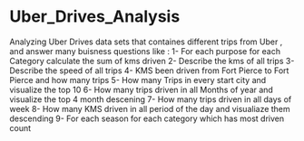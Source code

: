 # Uber_Drives_Analysis

Analyzing Uber Drives data sets that containes different trips from Uber , and answer many buisness questions like :
1- For each purpose for each Category calculate the sum of kms driven
2- Describe the kms of all trips
3- Describe the speed of all trips
4- KMS been driven from Fort Pierce to Fort Pierce and how many trips
5- How many Trips in every start city and visualize the top 10
6- How many trips driven in all Months of year and visualize the top 4 month descening
7- How many trips driven in all days of week
8- How many KMS driven in all period of the day and visualiaze them descending
9- For each season for each category which has most driven count

